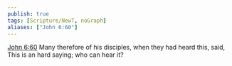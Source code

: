 ```yaml
---
publish: true
tags: [Scripture/NewT, noGraph]
aliases: ["John 6:60"]
---
```

[John 6:60](https://churchofjesuschrist.org/study/scriptures/nt/john/6?lang=eng&id=p60#p60) Many therefore of his disciples, when they had heard this, said, This is an hard saying; who can hear it?
